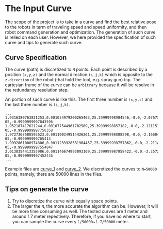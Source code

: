 # The Input Curve

The scope of the project is to take in a curve and find the best relative pose to the robots in term of traveling speed and speed uniformity, and then robot command generation and optimization. The generation of such curve is relied on each user. However, we here provided the specification of such curve and tips to generate such curve.

## Curve Specification

The curve (path) is discretized to `N` points. Each point is described by a position `(x,y,z)` and the normal direction `(i,j,k)` which is opposite to the `z-direction` of the robot (that hold the tool, e.g. spray gun) tcp. The cartesian frame of the curve can be `arbitrary` because it will be resolve in the redundancy resolution step. 

An portion of such curve is like this. The first three number is `(x,y,z)` and the last three number is `(i,j,k)`. 
```
...
1.9316380763831253,0.001054979200265463,25.39999998904546,-0.0,-2.076730708736155e-05,-0.9999999997843596
1.952187417621244,0.001077544961782589,25.39999998857182,-0.0,-2.121151499094843e-05,-0.9999999997750358
1.9727367588593623,0.001100349514426261,25.39999998808298,-0.0,-2.1660423507246714e-05,-0.999999999765413
1.9932861000974806,0.0011233928581964457,25.39999998757862,-0.0,-2.21140326362551e-05,-0.9999999997554847
2.0138354413355986,0.001146674993093109,25.399999987058422,-0.0,-2.2572342377972192e-05,-0.9999999997452446
...
```

Example files are [curve_1](https://github.com/rpiRobotics/ARM-21-02-F-19-Robot-Motion-Program/blob/main/data/curve_1/Curve_dense.csv) and [curve_2](https://github.com/rpiRobotics/ARM-21-02-F-19-Robot-Motion-Program/blob/main/data/curve_2/Curve_dense.csv). We discretized the curves to `N=50000` points, namely, there are 50000 lines in the files.

## Tips on generate the curve
1. Try to discretize the curve with equally space points.
2. The larger the `N`, the more accurate the algorithm can be. However, it will be more time consuming as well. The tested curves are 1 meter and around 1.7 meter repectively. Therefore, if you have no where to start, you can sample the curve every `1/50000`~`1.7/50000` meter.